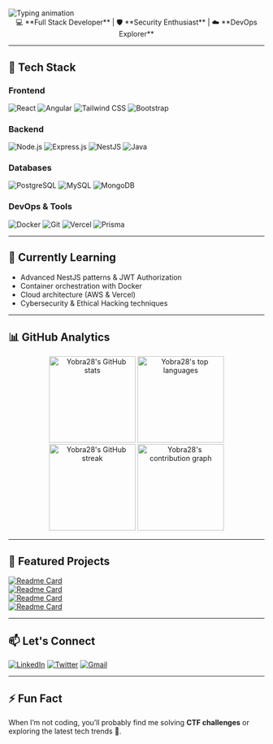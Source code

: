# <div align="center"> 
  <img src="https://readme-typing-svg.demolab.com?font=Fira+Code&weight=600&size=28&duration=2000&pause=500&color=38B2AC&center=true&vCenter=true&width=600&lines=Hi+there%2C+I'm+Yobra28!;Full+Stack+Developer;Security+Enthusiast;Tech+Explorer;Always+Building+%26+Learning" alt="Typing animation" />
</div>

<div align="center">
💻 **Full Stack Developer** | 🛡️ **Security Enthusiast** | ☁️ **DevOps Explorer**
</div>

---

## 🔧 Tech Stack

### Frontend
![React](https://img.shields.io/badge/React-61DAFB?style=for-the-badge&logo=react&logoColor=black)
![Angular](https://img.shields.io/badge/Angular-DD0031?style=for-the-badge&logo=angular&logoColor=white)
![Tailwind CSS](https://img.shields.io/badge/Tailwind_CSS-38B2AC?style=for-the-badge&logo=tailwind-css&logoColor=white)
![Bootstrap](https://img.shields.io/badge/Bootstrap-563D7C?style=for-the-badge&logo=bootstrap&logoColor=white)

### Backend
![Node.js](https://img.shields.io/badge/Node.js-339933?style=for-the-badge&logo=nodedotjs&logoColor=white)
![Express.js](https://img.shields.io/badge/Express.js-000000?style=for-the-badge&logo=express&logoColor=white)
![NestJS](https://img.shields.io/badge/NestJS-E0234E?style=for-the-badge&logo=nestjs&logoColor=white)
![Java](https://img.shields.io/badge/Java-007396?style=for-the-badge&logo=java&logoColor=white)

### Databases
![PostgreSQL](https://img.shields.io/badge/PostgreSQL-316192?style=for-the-badge&logo=postgresql&logoColor=white)
![MySQL](https://img.shields.io/badge/MySQL-005C84?style=for-the-badge&logo=mysql&logoColor=white)
![MongoDB](https://img.shields.io/badge/MongoDB-4EA94B?style=for-the-badge&logo=mongodb&logoColor=white)

### DevOps & Tools
![Docker](https://img.shields.io/badge/Docker-2496ED?style=for-the-badge&logo=docker&logoColor=white)
![Git](https://img.shields.io/badge/Git-F05032?style=for-the-badge&logo=git&logoColor=white)
![Vercel](https://img.shields.io/badge/Vercel-000000?style=for-the-badge&logo=vercel&logoColor=white)
![Prisma](https://img.shields.io/badge/Prisma-2D3748?style=for-the-badge&logo=prisma&logoColor=white)

---

## 🌱 Currently Learning
- Advanced NestJS patterns & JWT Authorization
- Container orchestration with Docker
- Cloud architecture (AWS & Vercel)
- Cybersecurity & Ethical Hacking techniques

---

## 📊 GitHub Analytics

<div align="center">
  <img height="170em" src="https://github-readme-stats.vercel.app/api?username=Yobra28&show_icons=true&theme=radical&include_all_commits=true" alt="Yobra28's GitHub stats"/>
  <img height="170em" src="https://github-readme-stats.vercel.app/api/top-langs/?username=Yobra28&layout=compact&theme=radical" alt="Yobra28's top languages"/>
  <img height="170em" src="https://streak-stats.demolab.com/?user=Yobra28&theme=radical" alt="Yobra28's GitHub streak"/>
  <img height="170em" src="https://github-contribution-graph.vercel.app/api?username=Yobra28&theme=radical" alt="Yobra28's contribution graph"/>
</div>

---

## 🚀 Featured Projects

[![Readme Card](https://github-readme-stats.vercel.app/api/pin/?username=Yobra28&repo=Library-Management-System&theme=radical)](https://github.com/Yobra28/Library-Management-System)  
[![Readme Card](https://github-readme-stats.vercel.app/api/pin/?username=Yobra28&repo=Book-Catalog&theme=radical)](https://github.com/Yobra28/Book-Catalog)  
[![Readme Card](https://github-readme-stats.vercel.app/api/pin/?username=Yobra28&repo=Price-Tracker-Tool&theme=radical)](https://github.com/Yobra28/Price-Tracker-Tool)  
[![Readme Card](https://github-readme-stats.vercel.app/api/pin/?username=Yobra28&repo=WiFi-Billing-System&theme=radical)](https://github.com/Yobra28/WiFi-Billing-System)  

---

## 📫 Let's Connect
[![LinkedIn](https://img.shields.io/badge/LinkedIn-0077B5?style=for-the-badge&logo=linkedin&logoColor=white)](your-link)
[![Twitter](https://img.shields.io/badge/Twitter-1DA1F2?style=for-the-badge&logo=twitter&logoColor=white)](your-link)
[![Gmail](https://img.shields.io/badge/Gmail-D14836?style=for-the-badge&logo=gmail&logoColor=white)](mailto:your-email)

---

## ⚡ Fun Fact
When I’m not coding, you’ll probably find me solving **CTF challenges** or exploring the latest tech trends 🚀.  
